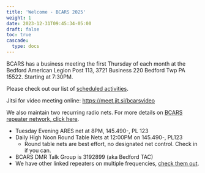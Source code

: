 ```yaml
---
title: 'Welcome - BCARS 2025'
weight: 1
date: 2023-12-31T09:45:34-05:00
draft: false
toc: true
cascade:
  type: docs
---
```


BCARS has a business meeting the first Thursday of each month at the Bedford American Legion Post 113, 3721 Business 220 Bedford Twp PA 15522. Starting at 7:30PM.

Please check out our list of [scheduled activities](/activities/).

Jitsi for video meeting online: https://meet.jit.si/bcarsvideo

We also maintain two recurring radio nets. For more details on [BCARS repeater network, click here](/repeaters/).

- Tuesday Evening ARES net at 8PM, 145.490-, PL 123
- Daily High Noon Round Table Nets at 12:00PM on 145.490-, PL123 
  - Round table nets are best effort, no designated net control. Check in if you can.
- BCARS DMR Talk Group is 3192899 (aka Bedford TAC)
- We have other linked repeaters on multiple frequencies, [check them out](/repeaters/).


